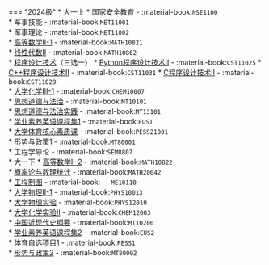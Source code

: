 === "2024级"
    * 大一上
        * 国家安全教育 - :material-book:`NSE1100`  
        * 军事技能 - :material-book:`MET11001`  
        * 军事理论 - :material-book:`MET11002`  
        * [高等数学Ⅱ-1](../../课程/高等数学.md) - :material-book:`MATH10821`  
        * [线性代数Ⅱ](../../课程/线性代数.md) - :material-book:`MATH10862`  
        * [程序设计技术](../../课程/程序设计技术/index.md)（三选一）
            * [Python程序设计技术Ⅱ](../../课程/程序设计技术/程序设计技术（基于Python）.md) - :material-book:`CST11025`
            * [C++程序设计技术Ⅱ](../../课程/程序设计技术/程序设计技术（基于C++）.md) - :material-book:`CST11031`
            * [C程序设计技术Ⅱ](../../课程/程序设计技术/程序设计技术（基于C++）.md) - :material-book:`CST11029`  
        * [大学化学III-1](../../课程/大学化学Ⅱ.md) - :material-book:`CHEM10007`  
        * [思想道德与法治](../../课程/思想道德与法治.md) - :material-book:`MT10101`  
        * [思想道德与法治实践](../../课程/思想道德与法治实践.md) - :material-book:`MT13101`  
        * [学业素养英语课程集1](../../课程/英语.md) - :material-book:`EUS1`  
        * [大学体育核心素质课](../../课程/体育/index.md) - :material-book:`PESS21001`  
        * [形势与政策1](../../课程/形势与政策.md) - :material-book:`MT80001`  
        * 工程学导论 - :material-book:`SEM8807`  
    * 大一下
        * [高等数学Ⅱ-2](../../课程/高等数学.md) - :material-book:`MATH10822`  
        * [概率论与数理统计](../../课程/概率论与数理统计.md) - :material-book:`MATH20042`  
        * [工程制图](../../课程/工程制图.md) - :material-book:`	ME10110`  
        * [大学物理Ⅱ-1](../../课程/大学物理.md) - :material-book:`PHYS10013`  
        * [大学物理实验](../../课程/大学物理实验.md) - :material-book:`PHYS12010`  
        * [大学化学实验Ⅱ](../../课程/大学化学实验Ⅱ.md) - :material-book:`CHEM12003`  
        * [中国近现代史纲要](../../课程/中国近现代史纲要.md) - :material-book:`MT10200`  
        * [学业素养英语课程集2](../../课程/英语.md) - :material-book:`EUS2`  
        * [体育自选项目1](../../课程/体育/index.md) - :material-book:`PESS1`  
        * [形势与政策2](../../课程/形势与政策.md) - :material-book:`MT80002`  